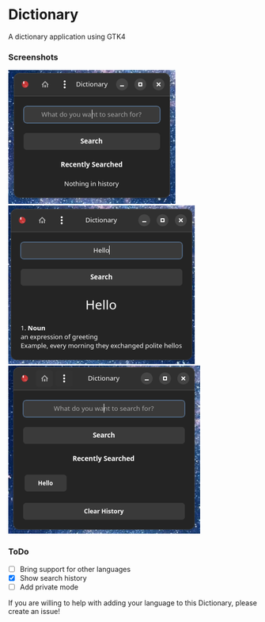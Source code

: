 # Dictionary

A dictionary application using GTK4

### Screenshots

![Demo Image 1](https://github.com/nanna7077/Dictionary/raw/main/screenshots/1.png?raw=true)
![Demo Image 2](https://github.com/nanna7077/Dictionary/raw/main/screenshots/2.png?raw=true)
![Demo Image 3](https://github.com/nanna7077/Dictionary/raw/main/screenshots/3.png?raw=true)

### ToDo

- [ ] Bring support for other languages
- [x] Show search history
- [ ] Add private mode

If you are willing to help with adding your language to this Dictionary, please create an issue!
